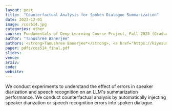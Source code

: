 ```yaml
---
layout: post
title:  "Counterfactual Analysis for Spoken Dialogue Summarization"
date: 2023-12-01
image: /cos514.jpg
categories: other
course: Fundamentals of Deep Learning Course Project, Fall 2023 (Graduate Course)
author: "Tanushree Banerjee"
authors: <strong>Tanushree Banerjee*</strong>, <a href="https://kiyosumaeda.github.io/">Kiyosu Maeda*</a>, <a href="https://www.cs.princeton.edu/~arora/">Sanjeev Arora</a>
paper: pdfs/cos514_final.pdf
slides:
venue: 
arxiv: 
code: 
website: 
---
```


We conduct experiments to understand the effect of errors in speaker diarization and speech recognition on an LLM's summarization performance. We conduct counterfactual analysis by automatically injecting speaker diarization or speech recognition errors into spoken dialogue.
